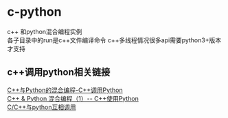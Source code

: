 # c-python
c++ 和python混合编程实例  
各子目录中的run是c++文件编译命令
c++多线程情况很多api需要python3+版本才支持
## c++调用python相关链接
[C++与Python的混合编程-C++调用Python](https://www.jianshu.com/p/ce26bfc7474f)  
[C++ & Python 混合编程（1）-- C++使用Python](https://blog.csdn.net/zizi7/article/details/79098097)  
[C/C++与python互相调用](https://blog.csdn.net/u012234115/article/details/50210835)
